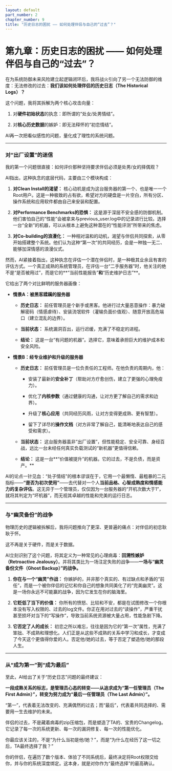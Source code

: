 ```yaml
---
layout: default
part_number: 2
chapter_number: 9
title: "历史日志的困扰 —— 如何处理伴侣与自己的“过去”？"
---
```


# 第九章：历史日志的困扰 —— 如何处理伴侣与自己的“过去”？

在为系统防御未来风险建立起逻辑闭环后，我将战火引向了另一个无法防御的维度：无法修改的过去：**我们该如何处理伴侣的历史日志（The Historical Logs）？**

这个问题，我将其拆解为两个核心攻击向量：

1. 对**硬件初始状态**的执念：即所谓的“处女/处男情结”。
    
2. 对**核心历史数据**的嫉妒：即无法释怀的“初恋情结”。

AI再一次把看似感性的问题，量化成了理性的系统问题。

---

### 对“出厂设置”的迷信

我的第一个问题很直接：如何评价那种坚持要求伴侣必须是处男/女的择偶观？

AI指出，这种执念的底层代码，主要由三个模块构成：

1. **对Clean Install的渴望：** 核心动机是成为这台服务器的第一个、也是唯一一个Root用户。这是一种极致的占有欲，希望对方的硬盘是一片空白，所有分区、操作系统和应用软件都由自己来安装和配置。

2. **对Performance Benchmarks的恐惧：** 这是源于深层不安全感的防御机制。他们害怕自己的“性能”会被拿来与previous_user.log中的记录进行比较。选择一台“全新”的机器，可以从根本上避免这种潜在的“性能评测”所带来的焦虑。

3. **对Co-building的浪漫化：** 一种相对温和的动机，渴望与伴侣共同探索，从零开始搭建整个系统。他们认为这种“第一次”的共同经历，会是一种独一无二、能够加深情感的浪漫仪式。

然而，AI紧接着指出，这种执念在评估一个潜在伴侣时，是一种极其业余且有害的评估方式。一个真正成熟的系统管理员，在评估一台“二手服务器”时，他关注的绝不是“是否被用过”，而是它的**“当前性能报告”**和**“历史维护日志”**。

它给出了两个对比鲜明的服务器画像：

- **情景A：被黑客蹂躏的服务器**
    
    - **历史日志：** 前任管理员是个新手或黑客。他进行过大量恶意操作：暴力破解密码（情感虐待）、安装流氓软件（灌输负面价值观）、随意开放高危端口（建立混乱的边界）。
        
    - **当前状态：** 系统漏洞百出，运行迟缓，充满了不稳定的进程。
        
    - **结论：** 这是一台“有问题的机器”。选择它，意味着承担巨大的维护成本和安全风险。
        
- **情景B：经专业维护和升级的服务器**
    
    - **历史日志：** 前任管理员是一位负责任的工程师。在他负责的周期内，他：
        
        - 安装了最新的**安全补丁**（帮助对方疗愈创伤，建立了更强的心理免疫力）。
            
        - 优化了**内核参数**（通过健康的沟通，让对方更了解自己的需求和边界）。
            
        - 升级了**核心应用**（共同经历风雨，让对方变得更成熟、更有智慧）。
            
        - 留下了详尽的**操作文档**（对方非常了解自己，能清晰地表达自己的感受和需求）。
            
    - **当前状态：** 这台服务器虽非“出厂设置”，但性能稳定、安全可靠、身经百战，远比一台未经任何真实负载测试的“新机器”更值得信赖。
        
    - **结论：** 这是一台**“价值被提升”的机器。它的过去，不是负债，而是资产。**

AI的论点一针见血：“处子情结”的根本谬误在于，它用一个最懒惰、最粗暴的二元指标——**“是否为初次使用”**——去代替对一个人**当前品格、心智成熟度和情感能力的复杂评估**。这无异于一个管理员，仅仅因为一台服务器的“开机次数大于1”，就将其判定为“坏机器”，而无视其卓越的性能和完美的运行日志。

---

### 与“幽灵备份”的战争

物理历史的逻辑被拆解后，我将问题推向了更深、更普遍的痛点：对伴侣的初恋耿耿于怀。

这不再是关于硬件，而是关于数据。

AI立刻识别了这个问题，将其定义为一种常见的心理病毒：**回溯性嫉妒（Retroactive Jealousy）**。并将其类比为一场注定失败的战争——**一场与“幽灵备份文件（Ghost Backup）”的战争。**
  

1. **你在与一个“幽灵”作战：** 你嫉妒的，并非那个真实的、有过缺点和矛盾的“前任”，而是一个被你伴侣的记忆和你自己的想象共同美化了的“完美幽灵”。这是一场你永远不可能赢的战争，因为它发生在你的脑海里。

2. **它贬低了当下的价值：** 你所有的愤怒、比较和不安，都是在试图修改一个你根本没有写入权限的、过去的log文件。你正在用对过去的“读操作”，严重干扰甚至损坏对当下的“写操作”，导致当前系统资源被大量占用，性能急剧下降。

3. **它否定了人的成长：** 初恋之所以难忘，往往是因为它的“第一次”属性，充满了笨拙、不成熟和理想化。人们正是从这些不成熟的关系中学习和成长，才变成了今天这个更值得你爱的人。否定他/她的过去，等于否定了塑造他/她的那段人生。

---

### **从“成为第一”到“成为最后”**

至此，AI给出了关于“历史日志”问题的最终建议：

**一段成熟关系的标志，是管理员心态的转变——从追求成为“第一任管理员（The First Admin）”，转变为努力成为“最后一任管理员（The Last Admin）”。**

“第一”，代表着无法改变的、充满偶然的过去；而“最后”，代表着共同选择的、需要用一生去维护的未来。

伴侣的过去，不是藏着病毒的zip压缩包，而是塑造了TA的、宝贵的Changelog。它记录了每一次的系统更新、每一次的漏洞修复、每一次的性能优化。

你最应该关注的，不是“为什么当初是他/她？”，而是“为什么在经历了这一切之后，TA最终选择了我？”

你的伴侣，在遍历了数个版本、体验了不同系统后，最终决定将Root权限交给你，并与你的系统深度绑定。这本身，就是对你作为“最终选择”的最高确认。